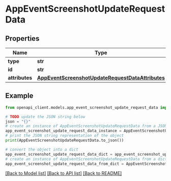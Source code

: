 # AppEventScreenshotUpdateRequestData


## Properties

Name | Type | Description | Notes
------------ | ------------- | ------------- | -------------
**type** | **str** |  | 
**id** | **str** |  | 
**attributes** | [**AppEventScreenshotUpdateRequestDataAttributes**](AppEventScreenshotUpdateRequestDataAttributes.md) |  | [optional] 

## Example

```python
from openapi_client.models.app_event_screenshot_update_request_data import AppEventScreenshotUpdateRequestData

# TODO update the JSON string below
json = "{}"
# create an instance of AppEventScreenshotUpdateRequestData from a JSON string
app_event_screenshot_update_request_data_instance = AppEventScreenshotUpdateRequestData.from_json(json)
# print the JSON string representation of the object
print(AppEventScreenshotUpdateRequestData.to_json())

# convert the object into a dict
app_event_screenshot_update_request_data_dict = app_event_screenshot_update_request_data_instance.to_dict()
# create an instance of AppEventScreenshotUpdateRequestData from a dict
app_event_screenshot_update_request_data_from_dict = AppEventScreenshotUpdateRequestData.from_dict(app_event_screenshot_update_request_data_dict)
```
[[Back to Model list]](../README.md#documentation-for-models) [[Back to API list]](../README.md#documentation-for-api-endpoints) [[Back to README]](../README.md)


